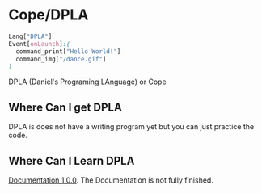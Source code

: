 # Cope/DPLA
```css
Lang["DPLA"]
Event[onLaunch]:(
  command_print["Hello World!"]
  command_img["/dance.gif"]
)
```
DPLA (Daniel's Programing LAnguage) or Cope

## Where Can I get DPLA
DPLA is does not have a writing program yet but you can just practice the code.

## Where Can I Learn DPLA 
[Documentation 1.0.0](https://github.com/DPLA-S/Cope-DPLA/blob/master/DPLA.pdf). The Documentation is not fully finished.

